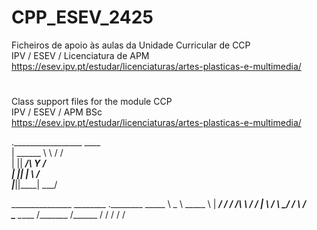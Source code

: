 # CPP_ESEV_2425
Ficheiros de apoio às aulas da Unidade Curricular de CCP <br>
IPV / ESEV / Licenciatura de APM <br>
https://esev.ipv.pt/estudar/licenciaturas/artes-plasticas-e-multimedia/

# 
Class support files for the module CCP<br>
IPV / ESEV / APM BSc<br>
https://esev.ipv.pt/estudar/licenciaturas/artes-plasticas-e-multimedia/



._________________   ____             
|   \______   \   \ /   /             
|   ||     ___/\   Y   /              
|   ||    |     \     /               
|___||____|      \___/                
                                      
_______________   ________   .________
\_____  \   _  \  \_____  \  |   ____/
 /  ____/  /_\  \  /  ____/  |____  \ 
/       \  \_/   \/       \  /       \
\_______ \_____  /\_______ \/______  /
        \/     \/         \/       \/ 
